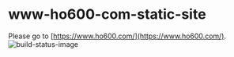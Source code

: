 # www-ho600-com-static-site
Please go to [https://www.ho600.com/](https://www.ho600.com/). ![build-status-image]

[build-status-image]: https://codebuild.us-west-2.amazonaws.com/badges?uuid=eyJlbmNyeXB0ZWREYXRhIjoia0Fnd240OHRSMllleVFtSVE0QUxjc2JTbFJERllzMTFJVjlkYW5Bcnp0VVZxNHlESTlhYlBoZ3FTY21CMTRTYXA3WS82MUdlRWU0ZlFqMi9VamFGOXZZPSIsIml2UGFyYW1ldGVyU3BlYyI6Ijk5MEh3clFvZGVXWU90YnEiLCJtYXRlcmlhbFNldFNlcmlhbCI6MX0%3D&branch=master

